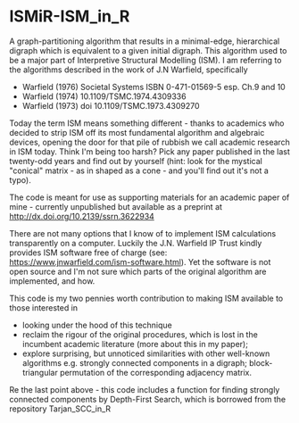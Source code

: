 # ISMiR-ISM_in_R
A graph-partitioning algorithm that results in a minimal-edge, hierarchical digraph which is equivalent to a given initial digraph. This algorithm used to be a major part of Interpretive Structural Modelling (ISM). I am referring to the algorithms described in the work of J.N Warfield, specifically
- Warfield (1976) Societal Systems ISBN 0-471-01569-5 esp. Ch.9 and 10
- Warfield (1974) 10.1109/TSMC.1974.4309336
- Warfield (1973) doi 10.1109/TSMC.1973.4309270

Today the term ISM means something different - thanks to academics who decided to strip ISM off its most fundamental algorithm and algebraic devices, opening the door for that pile of rubbish we call academic research in ISM today. Think I'm being too harsh? Pick any paper published in the last twenty-odd years and find out by yourself (hint: look for the mystical "conical" matrix - as in shaped as a cone - and you'll find out it's not a typo).

The code is meant for use as supporting materials for an academic paper of mine - currently unpublished but available as a preprint at http://dx.doi.org/10.2139/ssrn.3622934 

There are not many options that I know of to implement ISM calculations transparently on a computer. Luckily the J.N. Warfield IP Trust kindly provides ISM software free of charge (see: https://www.jnwarfield.com/ism-software.html). Yet the software is not open source and I'm not sure which parts of the original algorithm are implemented, and how.

This code is my two pennies worth contribution to making ISM available to those interested in
- looking under the hood of this technique
- reclaim the rigour of the original procedures, which is lost in the incumbent academic literature (more about this in my paper); 
- explore surprising, but unnoticed similarities with other well-known algorithms e.g. strongly connected components in a digraph; block-triangular permutation of the corresponding adjacency matrix.

Re the last point above - this code includes a function for finding strongly connected components by Depth-First Search, which is borrowed from the repository Tarjan_SCC_in_R
